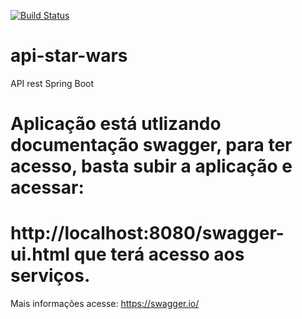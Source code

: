 [![Build Status](https://travis-ci.org/anderltda/api-star-wars.svg?branch=master)](https://travis-ci.org/anderltda/api-star-wars)
# api-star-wars
API rest Spring Boot

# Aplicação está utlizando documentação swagger, para ter acesso, basta subir a aplicação e acessar:
# http://localhost:8080/swagger-ui.html que terá acesso aos serviços.

Mais informações acesse: https://swagger.io/


